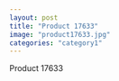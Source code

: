 ```yaml
---
layout: post
title: "Product 17633"
image: "product17633.jpg"
categories: "category1"
---
```

Product 17633
